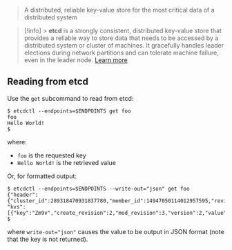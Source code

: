 > A distributed, reliable key-value store for the most critical data of a distributed system

> [!info] > **etcd** is a strongly consistent, distributed key-value store that provides a reliable way to store data that needs to be accessed by a distributed system or cluster of machines. It gracefully handles leader elections during network partitions and can tolerate machine failure, even in the leader node. [Learn more](https://etcd.io/docs/v3.5/)

## Reading from etcd

Use the `get` subcommand to read from etcd:

```shell
$ etcdctl --endpoints=$ENDPOINTS get foo
foo
Hello World!
$
```

where:

- `foo` is the requested key
- `Hello World!` is the retrieved value

Or, for formatted output:

```
$ etcdctl --endpoints=$ENDPOINTS --write-out="json" get foo
{"header":{"cluster_id":289318470931837780,"member_id":14947050114012957595,"revision":3,"raft_term":4,
"kvs":[{"key":"Zm9v","create_revision":2,"mod_revision":3,"version":2,"value":"SGVsbG8gV29ybGQh"}]}}
$
```

where `write-out="json"` causes the value to be output in JSON format (note that the key is not returned).

